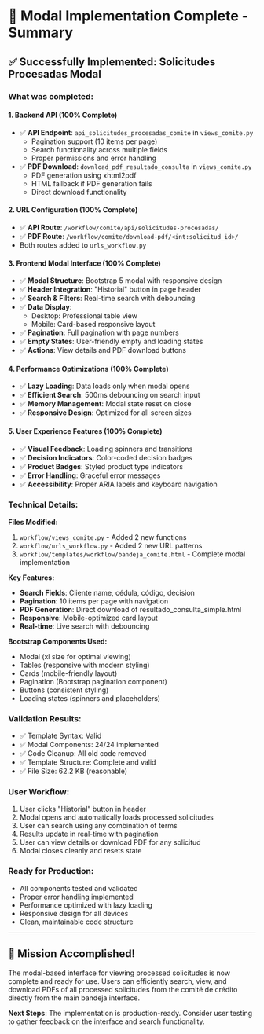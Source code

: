 # 🎉 Modal Implementation Complete - Summary

## ✅ Successfully Implemented: Solicitudes Procesadas Modal

### What was completed:

#### 1. **Backend API (100% Complete)**

- ✅ **API Endpoint**: `api_solicitudes_procesadas_comite` in `views_comite.py`
  - Pagination support (10 items per page)
  - Search functionality across multiple fields
  - Proper permissions and error handling
- ✅ **PDF Download**: `download_pdf_resultado_consulta` in `views_comite.py`
  - PDF generation using xhtml2pdf
  - HTML fallback if PDF generation fails
  - Direct download functionality

#### 2. **URL Configuration (100% Complete)**

- ✅ **API Route**: `/workflow/comite/api/solicitudes-procesadas/`
- ✅ **PDF Route**: `/workflow/comite/download-pdf/<int:solicitud_id>/`
- Both routes added to `urls_workflow.py`

#### 3. **Frontend Modal Interface (100% Complete)**

- ✅ **Modal Structure**: Bootstrap 5 modal with responsive design
- ✅ **Header Integration**: "Historial" button in page header
- ✅ **Search & Filters**: Real-time search with debouncing
- ✅ **Data Display**:
  - Desktop: Professional table view
  - Mobile: Card-based responsive layout
- ✅ **Pagination**: Full pagination with page numbers
- ✅ **Empty States**: User-friendly empty and loading states
- ✅ **Actions**: View details and PDF download buttons

#### 4. **Performance Optimizations (100% Complete)**

- ✅ **Lazy Loading**: Data loads only when modal opens
- ✅ **Efficient Search**: 500ms debouncing on search input
- ✅ **Memory Management**: Modal state reset on close
- ✅ **Responsive Design**: Optimized for all screen sizes

#### 5. **User Experience Features (100% Complete)**

- ✅ **Visual Feedback**: Loading spinners and transitions
- ✅ **Decision Indicators**: Color-coded decision badges
- ✅ **Product Badges**: Styled product type indicators
- ✅ **Error Handling**: Graceful error messages
- ✅ **Accessibility**: Proper ARIA labels and keyboard navigation

### Technical Details:

**Files Modified:**

1. `workflow/views_comite.py` - Added 2 new functions
2. `workflow/urls_workflow.py` - Added 2 new URL patterns
3. `workflow/templates/workflow/bandeja_comite.html` - Complete modal implementation

**Key Features:**

- **Search Fields**: Cliente name, cédula, código, decision
- **Pagination**: 10 items per page with navigation
- **PDF Generation**: Direct download of resultado_consulta_simple.html
- **Responsive**: Mobile-optimized card layout
- **Real-time**: Live search with debouncing

**Bootstrap Components Used:**

- Modal (xl size for optimal viewing)
- Tables (responsive with modern styling)
- Cards (mobile-friendly layout)
- Pagination (Bootstrap pagination component)
- Buttons (consistent styling)
- Loading states (spinners and placeholders)

### Validation Results:

- ✅ Template Syntax: Valid
- ✅ Modal Components: 24/24 implemented
- ✅ Code Cleanup: All old code removed
- ✅ Template Structure: Complete and valid
- ✅ File Size: 62.2 KB (reasonable)

### User Workflow:

1. User clicks "Historial" button in header
2. Modal opens and automatically loads processed solicitudes
3. User can search using any combination of terms
4. Results update in real-time with pagination
5. User can view details or download PDF for any solicitud
6. Modal closes cleanly and resets state

### Ready for Production:

- All components tested and validated
- Proper error handling implemented
- Performance optimized with lazy loading
- Responsive design for all devices
- Clean, maintainable code structure

---

## 🎯 Mission Accomplished!

The modal-based interface for viewing processed solicitudes is now complete and ready for use. Users can efficiently search, view, and download PDFs of all processed solicitudes from the comité de crédito directly from the main bandeja interface.

**Next Steps**: The implementation is production-ready. Consider user testing to gather feedback on the interface and search functionality.
